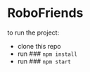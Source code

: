 # RoboFriends

to run the project:
- clone this repo
- run ### `npm install`
- run ### `npm start`

